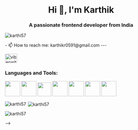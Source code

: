 <h1 align="center">Hi 👋, I'm Karthik</h1>
<h3 align="center">A passionate frontend developer from India</h3>


<p align="left"> <img src="https://komarev.com/ghpvc/?username=karthi57&label=Profile%20views&color=0e75b6&style=flat" alt="karthi57" /> </p>
- 📫 How to reach me: karthikr0591@gmail.com
---





<p align="left">
<a href="https://instagram.com/vibeswithkarthik" target="blank"><img align="center" src="https://raw.githubusercontent.com/rahuldkjain/github-profile-readme-generator/master/src/images/icons/Social/instagram.svg" alt="vibeswithkarthik" height="30" width="40" /></a>
</p>

<h3 align="left">Languages and Tools:</h3>

<p align="start">
  <img src="https://media2.giphy.com/media/XAxylRMCdpbEWUAvr8/giphy.gif?cid=ecf05e472aujmrir73du1e96hdz8c9tousfwvi2g4prkl2ac&ep=v1_gifs_related&rid=giphy.gif&ct=s" width ="50"/> 
  
  <img src="https://media0.giphy.com/media/fsEaZldNC8A1PJ3mwp/giphy.gif?cid=ecf05e479mtz8xlhxllzvr33u40rplv9x2kr3pnkgb3tjosg&ep=v1_gifs_related&rid=giphy.gif&ct=s" width ="50"/> 
  
   <img src="https://media0.giphy.com/media/ln7z2eWriiQAllfVcn/giphy.gif?cid=ecf05e47jxjvrpfltcnhjkekj78b1ufn0xj06adwn5nu22dx&ep=v1_gifs_related&rid=giphy.gif&ct=s" width ="45"/> 
  
<img src="https://i.giphy.com/media/LMt9638dO8dftAjtco/200.webp" width="50"> 
  <img src="https://i.giphy.com/media/KzJkzjggfGN5Py6nkT/200.webp" width="50">
  <img src="https://i.giphy.com/media/IdyAQJVN2kVPNUrojM/200.webp" width="50">
  
  <img src="https://media2.giphy.com/media/Sr8xDpMwVKOHUWDVRD/giphy.gif?cid=ecf05e47kwalb4jum8x8vuvk1yh2tc1tbzr7zp1ufxenrtm2&ep=v1_stickers_search&rid=giphy.gif&ct=s" width ="50"/> 
</p>

<p><img align="left" src="https://github-readme-stats.vercel.app/api/top-langs?username=karthi57&show_icons=true&locale=en&layout=compact" alt="karthi57" /></p>

<p>&nbsp;<img align="center" src="https://github-readme-stats.vercel.app/api?username=karthi57&show_icons=true&locale=en" alt="karthi57" /></p>

<p><img align="center" src="https://github-readme-streak-stats.herokuapp.com/?user=karthi57&" alt="karthi57" /></p>








-->

